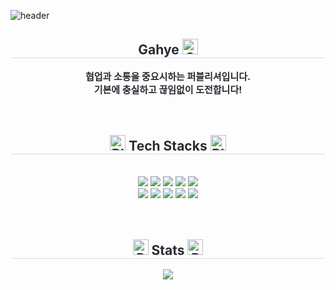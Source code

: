 ![header](https://capsule-render.vercel.app/api?type=waving&color=auto&height=300&section=header&text=welcome&desc=ssong's%20GitHub%20Profile&fontSize=90&fontAlignY=45&descAlign=65&descAlignY=58)

<div align= "center">
<h2 style="border-bottom: 1px solid #d8dee4; color: #282d33;">Gahye <img src="https://raw.githubusercontent.com/Tarikul-Islam-Anik/Animated-Fluent-Emojis/master/Emojis/Smilies/Ghost.png" alt="Ghost" width="25" height="25" /></h2>  
    <div style="font-weight: 700; font-size: 15px; text-align: center; color: #282d33;">협업과 소통을 중요시하는 퍼블리셔입니다.</div> 
    <div style="font-weight: 700; font-size: 15px; text-align: center; color: #282d33;">기본에 충실하고 끊임없이 도전합니다!</div> 
</div>
<br>
<br>
    <div align= "center">
    <h2 style="border-bottom: 1px solid #d8dee4; color: #282d33;"> <img src="https://raw.githubusercontent.com/Tarikul-Islam-Anik/Animated-Fluent-Emojis/master/Emojis/Smilies/Black%20Heart.png" alt="Black Heart" width="25" height="25" /> Tech Stacks <img src="https://raw.githubusercontent.com/Tarikul-Islam-Anik/Animated-Fluent-Emojis/master/Emojis/Smilies/Black%20Heart.png" alt="Black Heart" width="25" height="25" /></h2> <br> 
    <div style="margin: 0 auto; text-align: center;" align= "center"> <img src="https://img.shields.io/badge/HTML5-E34F26?style=for-the-badge&logo=HTML5&logoColor=white">
          <img src="https://img.shields.io/badge/CSS3-1572B6?style=for-the-badge&logo=CSS3&logoColor=white">
          <img src="https://img.shields.io/badge/Sass-CC6699?style=for-the-badge&logo=Sass&logoColor=white">
        <img src="https://img.shields.io/badge/Tailwind_CSS-38B2AC?style=for-the-badge&logo=tailwind-css&logoColor=white">
          <img src="https://img.shields.io/badge/Bootstrap-7952B3?style=for-the-badge&logo=Bootstrap&logoColor=white">
          <br/><img src="https://img.shields.io/badge/Javascript-F7DF1E?style=for-the-badge&logo=Javascript&logoColor=white">
          <img src="https://img.shields.io/badge/jQuery-0769AD?style=for-the-badge&logo=jQuery&logoColor=white">
          <img src="https://img.shields.io/badge/React-61DAFB?style=for-the-badge&logo=React&logoColor=white">
          <img src="https://img.shields.io/badge/Vue.js-4FC08D?style=for-the-badge&logo=Vue.js&logoColor=white">
          <img src="https://img.shields.io/badge/Pug-A86454?style=for-the-badge&logo=Pug&logoColor=white">
          <br/></div>
    </div>
    <br>
    <br>
    <div align= "center"> 
    <h2 style="border-bottom: 1px solid #d8dee4; color: #282d33;"> <img src="https://raw.githubusercontent.com/Tarikul-Islam-Anik/Animated-Fluent-Emojis/master/Emojis/Smilies/Purple%20Heart.png" alt="Purple Heart" width="25" height="25" /> Stats <img src="https://raw.githubusercontent.com/Tarikul-Islam-Anik/Animated-Fluent-Emojis/master/Emojis/Smilies/Purple%20Heart.png" alt="Purple Heart" width="25" height="25" /></h2> <div align= "center">  <img src="https://github-readme-stats.vercel.app/api/top-langs/?username=ssonggary&layout=compact&bg_color=180,000000,&title_color=000000&text_color=000000"
          /> </div> 
    </div>
    
    

